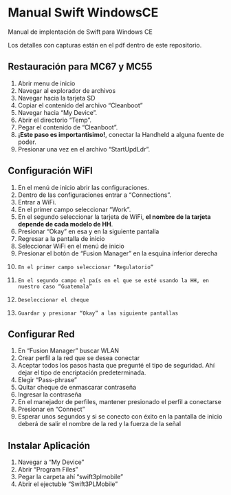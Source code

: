 # Manual Swift WindowsCE
Manual de implentación de Swift para Windows CE

Los detalles con capturas están en el pdf dentro de este repositorio.

## Restauración para MC67 y MC55
1. Abrir menu de inicio
2. Navegar al explorador de archivos
3. Navegar hacia la tarjeta SD
4. Copiar el contenido del archivo “Cleanboot”
5. Navegar hacia “My Device”.
6. Abrir el directorio “Temp”.
7. Pegar el contenido de “Cleanboot”.
8. **¡Este paso es importantisimo!**, conectar la Handheld a alguna fuente de poder.
9. Presionar una vez en el archivo “StartUpdLdr”.

## Configuración WiFI
1. En el menú de inicio abrir las configuraciones.
2. Dentro de las configuraciones entrar a “Connections”.
3. Entrar a WiFi.
4. En el primer campo seleccionar “Work”.
5. En el segundo seleccionar la tarjeta de WiFi, **el nombre de la tarjeta depende de cada modelo de HH**.
6. 	Presionar “Okay” en esa y en la siguiente pantalla
7.	Regresar a la pantalla de inicio
8. 	Seleccionar WiFi en el menú de inicio
9. 	Presionar el botón de “Fusion Manager” en la esquina inferior derecha
10. 	En el primer campo seleccionar “Regulatorio”
11. 	En el segundo campo el país en el que se esté usando la HH, en nuestro caso “Guatemala”
12. 	Deseleccionar el cheque
13. 	Guardar y presionar “Okay” a las siguiente pantallas

## Configurar Red
1. En “Fusion Manager” buscar WLAN
2. Crear perfil a la red que se desea conectar
3. Aceptar todos los pasos hasta que pregunté el tipo de seguridad. Ahí dejar el tipo de encriptación predeterminada.
4. Elegir “Pass-phrase”
5. Quitar cheque de enmascarar contraseña
6. 	Ingresar la contraseña
7. 	En el manejador de perfiles, mantener presionado el perfil a conectarse
8. 	Presionar en “Connect”
9. 	Esperar unos segundos y si se conecto con éxito en la pantalla de inicio deberá de salir el nombre de la red y la fuerza de la señal

## Instalar Aplicación
1. Navegar a “My Device”
2. Abrir “Program Files”
3. Pegar la carpeta ahí “swift3plmobile”
4. Abrir el ejectuble “Swift3PLMobile”

